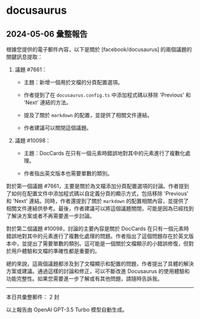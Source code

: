 # docusaurus

## 2024-05-06 彙整報告

根據您提供的電子郵件內容，以下是關於 [facebook/docusaurus] 的兩個議題的關鍵訊息提取：



1. 議題 #7661：

   - 主題：新增一個用於文檔的分頁配置選項。

   - 作者提到了在 `docusaurus.config.ts` 中添加程式碼以移除 'Previous' 和 'Next' 連結的方法。

   - 提及了關於 `markdown` 的配置，並提供了相關文件連結。

   - 作者建議可以關閉這個議題。



2. 議題 #10098：

   - 主題：DocCards 在只有一個元素時錯誤地對其中的元素進行了複數化處理。

   - 作者指出英文版本也需要單數的類別。



對於第一個議題 #7661，主要是關於為文檔添加分頁配置選項的討論。作者提到了如何在配置文件中添加程式碼以自定義分頁的顯示方式，包括移除 'Previous' 和 'Next' 連結。同時，作者還提到了關於 `markdown` 的配置相關內容，並提供了相關文件連結供參考。最後，作者建議可以將這個議題關閉，可能是因為已經找到了解決方案或者不再需要進一步討論。



對於第二個議題 #10098，討論的主要內容是關於 DocCards 在只有一個元素時錯誤地對其中的元素進行了複數化處理的問題。作者指出了這個問題存在於英文版本中，並提出了需要單數的類別。這可能是一個關於文檔顯示的小錯誤修復，但對於用戶體驗和文檔的準確性都是重要的。



總的來說，這兩個議題都涉及到了文檔顯示和配置的問題，作者提出了具體的解決方案或建議。通過這樣的討論和修正，可以不斷改進 Docusaurus 的使用體驗和功能完整性。如果您需要進一步了解或有其他問題，請隨時告訴我。



---



本日共彙整郵件： 2 封



以上報告由 OpenAI GPT-3.5 Turbo 模型自動生成。